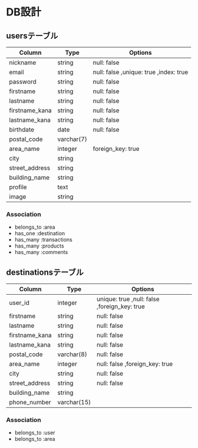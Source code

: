 # DB設計

## usersテーブル

|Column|Type|Options|
|------|----|-------|
|nickname|string|null: false|
|email|string|null: false ,unique: true ,index: true|
|password|string|null: false|
|firstname|string|null: false|
|lastname|string|null: false|
|firstname_kana|string|null: false|
|lastname_kana|string|null: false|
|birthdate|date|null: false|
|postal_code|varchar(7)||
|area_name|integer|foreign_key: true|
|city|string||
|street_address|string||
|building_name|string||
|profile|text||
|image|string||

### Association

- belongs_to :area
- has_one :destination
- has_many :transactions
- has_many :products
- has_many :comments

## destinationsテーブル

|Column|Type|Options|
|------|----|-------|
|user_id|integer|unique: true ,null: false ,foreign_key: true|
|firstname|string|null: false|
|lastname|string|null: false|
|firstname_kana|string|null: false|
|lastname_kana|string|null: false|
|postal_code|varchar(8)|null: false|
|area_name|integer|null: false ,foreign_key: true|
|city|string|null: false|
|street_address|string|null: false|
|building_name|string||
|phone_number|varchar(15)||

### Association

- belongs_to :user
- belongs_to :area
